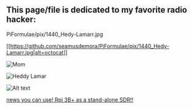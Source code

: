 ## This page/file is dedicated to my favorite radio hacker:

PiFormulae/pix/1440_Hedy-Lamarr.jpg

[[https://github.com/seamusdemora/PiFormulae/pix/1440_Hedy-Lamarr.jpg|alt=octocat]] 

![Mom](https://raw.githubusercontent.com/username/projectname/branch/path/to/img.png)

![Heddy Lamar](../PiFormulae/pix/1440_Hedy-Lamarr.jpg)

![Alt text](/path/to/img.jpg "Optional title")

[news you can use! Rpi 3B+ as a stand-alone SDR!!](https://www.rtl-sdr.com/nexmon-sdr-using-the-wifi-chip-on-a-raspberry-pi-3b-as-a-tx-capable-sdr/)

